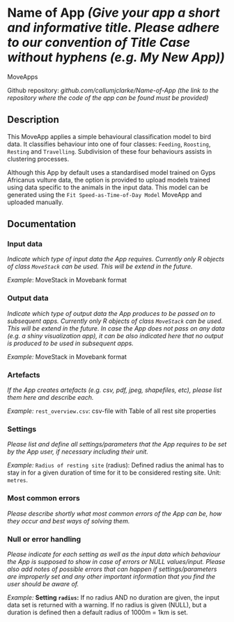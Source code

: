 # Name of App *(Give your app a short and informative title. Please adhere to our convention of Title Case without hyphens (e.g. My New App))*

MoveApps

Github repository: *github.com/callumjclarke/Name-of-App* *(the link to the repository where the code of the app can be found must be provided)*

## Description
This MoveApp applies a simple behavioural classification model to bird data. It classifies behaviour into one of four classes: `Feeding`, `Roosting`, `Resting` and `Travelling`. Subdivision of these four behaviours assists in clustering processes. 

Although this App by default uses a standardised model trained on Gyps Africanus vulture data, the option is provided to upload models trained using data specific to the animals in the input data. This model can be generated using the `Fit Speed-as-Time-of-Day Model` MoveApp and uploaded manually. 

## Documentation


### Input data
*Indicate which type of input data the App requires. Currently only R objects of class `MoveStack` can be used. This will be extend in the future.*

*Example*: MoveStack in Movebank format

### Output data
*Indicate which type of output data the App produces to be passed on to subsequent apps. Currently only R objects of class `MoveStack` can be used. This will be extend in the future. In case the App does not pass on any data (e.g. a shiny visualization app), it can be also indicated here that no output is produced to be used in subsequent apps.*

*Example:* MoveStack in Movebank format

### Artefacts
*If the App creates artefacts (e.g. csv, pdf, jpeg, shapefiles, etc), please list them here and describe each.*

*Example:* `rest_overview.csv`: csv-file with Table of all rest site properties

### Settings 
*Please list and define all settings/parameters that the App requires to be set by the App user, if necessary including their unit.*

*Example:* `Radius of resting site` (radius): Defined radius the animal has to stay in for a given duration of time for it to be considered resting site. Unit: `metres`.

### Most common errors
*Please describe shortly what most common errors of the App can be, how they occur and best ways of solving them.*

### Null or error handling
*Please indicate for each setting as well as the input data which behaviour the App is supposed to show in case of errors or NULL values/input. Please also add notes of possible errors that can happen if settings/parameters are improperly set and any other important information that you find the user should be aware of.*

*Example:* **Setting `radius`:** If no radius AND no duration are given, the input data set is returned with a warning. If no radius is given (NULL), but a duration is defined then a default radius of 1000m = 1km is set. 
